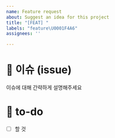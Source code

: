 ```yaml
---
name: Feature request
about: Suggest an idea for this project
title: "[FEAT] "
labels: "feature\U0001F4A6"
assignees: ''

---
```


# 👀 이슈 (issue)

이슈에 대해 간략하게 설명해주세요

# 🚀 to-do

- [ ] 할 것
